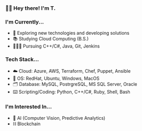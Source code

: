 ### 👋🏿 Hey there! I'm T. 

### I'm Currently...
- 🤔 Exploring new technologies and developing solutions
- 📚 Studying Cloud Computing (B.S.)
- 👨🏿‍💻 Pursuing C++/C#, Java, Git, Jenkins

### Tech Stack...
- ☁️ Cloud: Azure, AWS, Terraform, Chef, Puppet, Ansible
- 🎒 OS: RedHat, Ubuntu, Windows, MacOS
- 🗂 Database: MySQL, PostrgreSQL, MS SQL Server, Oracle
- ⌨️ Scripting/Coding: Python, C++/C#, Ruby, Shell, Bash

### I'm Interested In...
- 🦾 AI (Computer Vision, Predictive Analytics)
- ⛓ Blockchain
